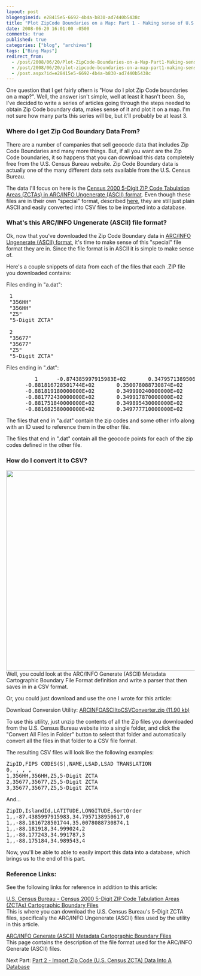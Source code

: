 ```yaml
---
layout: post
blogengineid: e28415e5-6692-4b4a-b830-ad7440b5438c
title: "Plot ZipCode Boundaries on a Map: Part 1 - Making sense of U.S. Census ZCTA ARC/INFO Ungenerate (ASCII) files"
date: 2008-06-20 16:01:00 -0500
comments: true
published: true
categories: ["blog", "archives"]
tags: ["Bing Maps"]
redirect_from: 
  - /post/2008/06/20/Plot-ZipCode-Boundaries-on-a-Map-Part1-Making-sense-of-US-Census-ZCTA-ARCINFO-Ungenerate-ASCII-files
  - /post/2008/06/20/plot-zipcode-boundaries-on-a-map-part1-making-sense-of-us-census-zcta-arcinfo-ungenerate-ascii-files
  - /post.aspx?id=e28415e5-6692-4b4a-b830-ad7440b5438c
---
```

<!-- more -->

One question that I get fairly oftern is "How do I plot Zip Code boundaries on a map?". Well, the answer isn't simple, well at least it hasn't been. So, I've decided to write a series of articles going through the steps needed to obtain Zip Code boundary data, makes sense of it and plot it on a map. I'm not sure how many parts this series will be, but it'll probably be at least 3.
<h3>Where do I get Zip Cod Boundary Data From?</h3>

There are a number of campanies that sell geocode data that includes Zip Code Boundaries and many more things. But, if all you want are the Zip Code boundaries, it so happens that you can download this data completely free from the U.S. Census Bureau website. Zip Code Boundary data is actually one of the many different data sets available from the U.S. Census Bureau.

The data I'll focus on here is the <a href="http://www.census.gov/geo/www/cob/z52000.html">Census 2000 5-Digit ZIP Code Tabulation Areas (ZCTAs) in ARC/INFO Ungenerate (ASCII) format</a>. Even though these files are in their own "special" format, described <a href="http://www.census.gov/geo/www/cob/ascii_info.html">here</a>, they are still just plain ASCII and easily converted into CSV files to be imported into a database.
<h3>What's this ARC/INFO Ungenerate (ASCII) file format?</h3>

Ok, now that you've downloaded the Zip Code Boundary data in <a href="http://www.census.gov/geo/www/cob/ascii_info.html">ARC/INFO Ungenerate (ASCII) format</a>, it's time to make sense of this "special" file format they are in. Since the file format is in ASCII it is simple to make sense of.

Here's a couple snippets of data from each of the files that each .ZIP file you downloaded contains:

Files ending in "a.dat": 
<pre class="brush: plain; first-line: 1; tab-size: 4; toolbar: false; "> 1
 "356HH"
 "356HH"
 "Z5"
 "5-Digit ZCTA"
 
 2
 "35677"
 "35677"
 "Z5"
 "5-Digit ZCTA"</pre>

Files ending in ".dat":
<pre class="brush: plain; first-line: 1; tab-size: 4; toolbar: false; ">         1      -0.874385997915983E+02       0.347957138950617E+02
      -0.881816728501744E+02       0.350078088730874E+02
      -0.881819180000000E+02       0.349990240000000E+02
      -0.881772430000000E+02       0.349917870000000E+02
      -0.881751840000000E+02       0.349895430000000E+02
      -0.881682580000000E+02       0.349777710000000E+02</pre>

The files that end in "a.dat" contain the zip codes and some other info along with an ID used to reference them in the other file.

The files that end in ".dat" contain all the geocode points for each of the zip codes defined in the other file.
<h3>How do I convert it to CSV?</h3>

<img src="/images/postsARCINFOASCIItoCSVConverter_Screenshot.png" alt="" width="660" height="534" align="right" />Well, you could look at the ARC/INFO Generate (ASCII) Metadata Cartographic Boundary File Format definition and write a parser that then saves in in a CSV format.

Or, you could just download and use the one I wrote for this article:

Download Conversion Utility: <a href="/file.axd?file=ARCINFOASCIItoCSVConverter.zip" rel="enclosure">ARCINFOASCIItoCSVConverter.zip (11.90 kb)</a>

To use this utility, just unzip the contents of all the Zip files you downloaded from the U.S. Census Bureau website into a single folder, and click the "Convert All Files in Folder" button to select that folder and automatically convert all the files in that folder to a CSV file format.

The resulting CSV files will look like the following examples:
<pre class="brush: plain; first-line: 1; tab-size: 4; toolbar: false; ">ZipID,FIPS CODES(S),NAME,LSAD,LSAD TRANSLATION
0, , , ,
1,356HH,356HH,Z5,5-Digit ZCTA
2,35677,35677,Z5,5-Digit ZCTA
3,35677,35677,Z5,5-Digit ZCTA</pre>

And...
<pre class="brush: plain; first-line: 1; tab-size: 4; toolbar: false; ">ZipID,IslandId,LATITUDE,LONGITUDE,SortOrder
1,,-87.4385997915983,34.7957138950617,0
1,,-88.1816728501744,35.0078088730874,1
1,,-88.181918,34.999024,2
1,,-88.177243,34.991787,3
1,,-88.175184,34.989543,4</pre>

Now, you'll be able to able to easily import this data into a database, which brings us to the end of this part.
<h3>Reference Links:</h3>

See the following links for reference in addition to this article:

<a href="http://www.census.gov/geo/www/cob/z52000.html">U.S. Census Bureau - Census 2000 5-Digit ZIP Code Tabulation Areas (ZCTAs) Cartographic Boundary Files</a> <br /> This is where you can download the U.S. Census Bureau's 5-Digit ZCTA files, specifically the ARC/INFO Ungenerate (ASCII) files used by the utility in this article.

<a href="http://www.census.gov/geo/www/cob/ascii_info.html">ARC/INFO Generate (ASCII) Metadata Cartographic Boundary Files</a><br /> This page contains the description of the file format used for the ARC/INFO Generate (ASCII) files.

 

Next Part: <a href="/post/2008/06/Plot-ZipCode-Boundaries-on-a-Map-Part-2-Import-Zip-Code-US-Census-ZCTA-Data-Into-A-Database.aspx">Part 2 - Import Zip Code (U.S. Census ZCTA) Data Into A Database</a>
